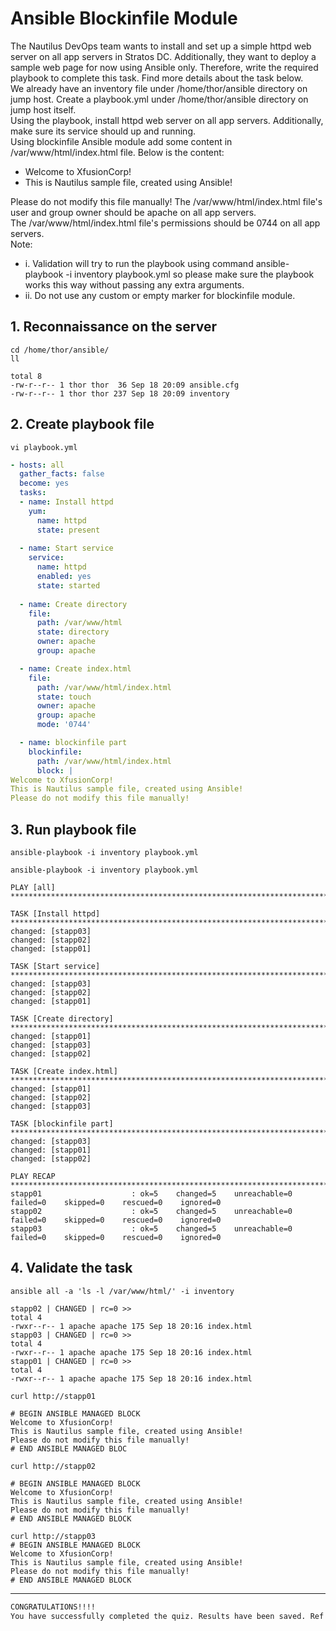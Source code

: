 # Ansible Blockinfile Module

The Nautilus DevOps team wants to install and set up a simple httpd web server on all app servers in Stratos DC. Additionally, they want to deploy a sample web page for now using Ansible only. Therefore, write the required playbook to complete this task. Find more details about the task below.  
We already have an inventory file under /home/thor/ansible directory on jump host. Create a playbook.yml under /home/thor/ansible directory on jump host itself.  
Using the playbook, install httpd web server on all app servers. Additionally, make sure its service should up and running.  
Using blockinfile Ansible module add some content in /var/www/html/index.html file. Below is the content:  
- Welcome to XfusionCorp!
- This is Nautilus sample file, created using Ansible!

Please do not modify this file manually! The /var/www/html/index.html file's user and group owner should be apache on all app servers.  
The /var/www/html/index.html file's permissions should be 0744 on all app servers.  
Note:
- i. Validation will try to run the playbook using command ansible-playbook -i inventory playbook.yml so please make sure the playbook works this way without passing any extra arguments.
- ii. Do not use any custom or empty marker for blockinfile module.  


## 1. Reconnaissance on the server
`cd /home/thor/ansible/`  
`ll`  
```console
total 8
-rw-r--r-- 1 thor thor  36 Sep 18 20:09 ansible.cfg
-rw-r--r-- 1 thor thor 237 Sep 18 20:09 inventory
```


## 2. Create playbook file
`vi playbook.yml`  

```yaml
- hosts: all
  gather_facts: false
  become: yes
  tasks:
  - name: Install httpd
    yum:
      name: httpd
      state: present
    
  - name: Start service
    service:
      name: httpd
      enabled: yes
      state: started
      
  - name: Create directory
    file:
      path: /var/www/html
      state: directory
      owner: apache
      group: apache

  - name: Create index.html
    file: 
      path: /var/www/html/index.html
      state: touch
      owner: apache
      group: apache
      mode: '0744'

  - name: blockinfile part
    blockinfile:
      path: /var/www/html/index.html
      block: |
Welcome to XfusionCorp!
This is Nautilus sample file, created using Ansible!
Please do not modify this file manually!
```

## 3. Run playbook file
`ansible-playbook -i inventory playbook.yml`  
```ansible
ansible-playbook -i inventory playbook.yml

PLAY [all] **********************************************************************************************************************************************************************************

TASK [Install httpd] ************************************************************************************************************************************************************************
changed: [stapp03]
changed: [stapp02]
changed: [stapp01]

TASK [Start service] ************************************************************************************************************************************************************************
changed: [stapp03]
changed: [stapp02]
changed: [stapp01]

TASK [Create directory] *********************************************************************************************************************************************************************
changed: [stapp01]
changed: [stapp03]
changed: [stapp02]

TASK [Create index.html] ********************************************************************************************************************************************************************
changed: [stapp01]
changed: [stapp02]
changed: [stapp03]

TASK [blockinfile part] *********************************************************************************************************************************************************************
changed: [stapp03]
changed: [stapp01]
changed: [stapp02]

PLAY RECAP **********************************************************************************************************************************************************************************
stapp01                    : ok=5    changed=5    unreachable=0    failed=0    skipped=0    rescued=0    ignored=0   
stapp02                    : ok=5    changed=5    unreachable=0    failed=0    skipped=0    rescued=0    ignored=0   
stapp03                    : ok=5    changed=5    unreachable=0    failed=0    skipped=0    rescued=0    ignored=0
```


## 4. Validate the task
`ansible all -a 'ls -l /var/www/html/' -i inventory`  
```ansible
stapp02 | CHANGED | rc=0 >>
total 4
-rwxr--r-- 1 apache apache 175 Sep 18 20:16 index.html
stapp03 | CHANGED | rc=0 >>
total 4
-rwxr--r-- 1 apache apache 175 Sep 18 20:16 index.html
stapp01 | CHANGED | rc=0 >>
total 4
-rwxr--r-- 1 apache apache 175 Sep 18 20:16 index.html
```

`curl http://stapp01`  
```console
# BEGIN ANSIBLE MANAGED BLOCK
Welcome to XfusionCorp!
This is Nautilus sample file, created using Ansible!
Please do not modify this file manually!
# END ANSIBLE MANAGED BLOC
```

`curl http://stapp02`  
```console
# BEGIN ANSIBLE MANAGED BLOCK
Welcome to XfusionCorp!
This is Nautilus sample file, created using Ansible!
Please do not modify this file manually!
# END ANSIBLE MANAGED BLOCK
```

```console
curl http://stapp03
# BEGIN ANSIBLE MANAGED BLOCK
Welcome to XfusionCorp!
This is Nautilus sample file, created using Ansible!
Please do not modify this file manually!
# END ANSIBLE MANAGED BLOCK
```

---

```bash
CONGRATULATIONS!!!!
You have successfully completed the quiz. Results have been saved. Ref ID:63276b7a5d1cce8de9ea1721
```
